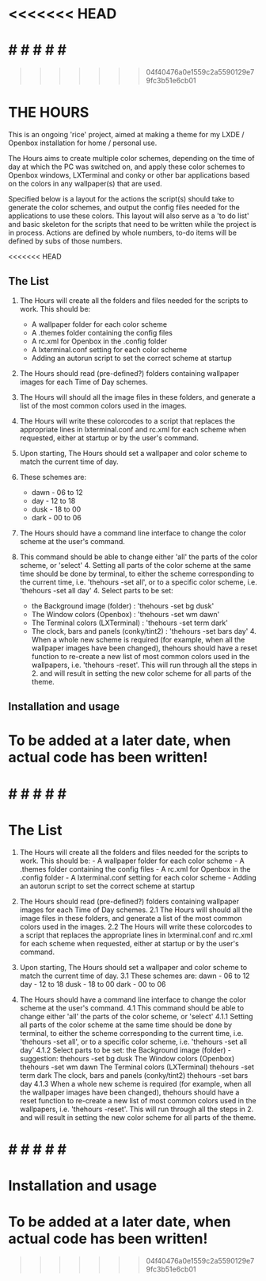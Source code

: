 <<<<<<< HEAD
=======
# # # # # # #
>>>>>>> 04f40476a0e1559c2a5590129e79fc3b51e6cb01
# THE HOURS

This is an ongoing 'rice' project, aimed at making a theme for my LXDE / Openbox installation for home / personal use.

The Hours aims to create multiple color schemes, depending on the time of day at which the PC was switched on, and apply these color schemes to Openbox windows, LXTerminal and conky or other bar applications based on the colors in any wallpaper(s) that are used.

Specified below is a layout for the actions the script(s) should take to generate the color schemes, and output the config files needed for the applications to use these colors. This layout will also serve as a 'to do list' and basic skeleton for the scripts that need to be written while the project is in process.
Actions are defined by whole numbers, to-do items will be defined by subs of those numbers.

<<<<<<< HEAD
## The List  

1.    The Hours will create all the folders and files needed for the scripts to work. This should be:
      * A wallpaper folder for each color scheme
      * A .themes folder containing the config files
      * A rc.xml for Openbox in the .config folder
      * A lxterminal.conf setting for each color scheme
      * Adding an autorun script to set the correct scheme at startup

2.    The Hours should read (pre-defined?) folders containing wallpaper images for each Time of Day schemes.
  2.   The Hours will should all the image files in these folders, and generate a list of the most common colors used in the images.
  2.   The Hours will write these colorcodes to a script that replaces the appropriate lines in lxterminal.conf and rc.xml for each scheme when requested, either at startup or by the user's command.

3.    Upon starting, The Hours should set a wallpaper and color scheme to match the current time of day.
  3.    These schemes are:    
        * dawn  - 06 to 12
        * day   - 12 to 18
        * dusk  - 18 to 00
        * dark  - 00 to 06

4.    The Hours should have a command line interface to change the color scheme at the user's command.
  4.    This command should be able to change either 'all' the parts of the color scheme, or 'select'
    4. Setting all parts of the color scheme at the same time should be done by terminal, to either the scheme corresponding to the current time, i.e. 'thehours -set all', or to a specific color scheme, i.e. 'thehours -set all day'
    4. Select parts to be set:
        * the Background image (folder) : 'thehours -set bg dusk'
        * The Window colors (Openbox) : 'thehours -set wm dawn'
        * The Terminal colors (LXTerminal) : 'thehours -set term dark'
        * The clock, bars and panels (conky/tint2) : 'thehours -set bars day'
    4. When a whole new scheme is required (for example, when all the wallpaper images have been changed), thehours should have a reset function to re-create a new list of most common colors used in the wallpapers, i.e. 'thehours -reset'. This will run through all the steps in 2. and will result in setting the new color scheme for all parts of the theme.

## Installation and usage

To be added at a later date, when actual code has been written!
=======
# # # # # # #
# The List  

1.    The Hours will create all the folders and files needed for the scripts to work. This should be:
          - A wallpaper folder for each color scheme
          - A .themes folder containing the config files
          - A rc.xml for Openbox in the .config folder
          - A lxterminal.conf setting for each color scheme
          - Adding an autorun script to set the correct scheme at startup

2.    The Hours should read (pre-defined?) folders containing wallpaper images for each Time of Day schemes.
2.1   The Hours will should all the image files in these folders, and generate a list of the most common colors used in the images.
2.2   The Hours will write these colorcodes to a script that replaces the appropriate lines in lxterminal.conf and rc.xml for each scheme when requested, either at startup or by the user's command.

3.    Upon starting, The Hours should set a wallpaper and color scheme to match the current time of day.
3.1   These schemes are:      dawn  - 06 to 12
                              day   - 12 to 18
                              dusk  - 18 to 00
                              dark  - 00 to 06

4.    The Hours should have a command line interface to change the color scheme at the user's command.
4.1   This command should be able to change either 'all' the parts of the color scheme, or 'select'
4.1.1 Setting all parts of the color scheme at the same time should be done by terminal, to either the scheme corresponding to the current time, i.e. 'thehours -set all', or to a specific color scheme, i.e. 'thehours -set all day'
4.1.2 Select parts to be set: the Background image (folder)               - suggestion: thehours -set bg dusk
                              The Window colors (Openbox)                               thehours -set wm dawn
                              The Terminal colors (LXTerminal)                          thehours -set term dark
                              The clock, bars and panels (conky/tint2)                  thehours -set bars day
4.1.3 When a whole new scheme is required (for example, when all the wallpaper images have been changed), thehours should have a reset function to re-create a new list of most common colors used in the wallpapers, i.e. 'thehours -reset'. This will run through all the steps in 2. and will result in setting the new color scheme for all parts of the theme.

# # # # # # #
# Installation and usage

# To be added at a later date, when actual code has been written!
>>>>>>> 04f40476a0e1559c2a5590129e79fc3b51e6cb01
